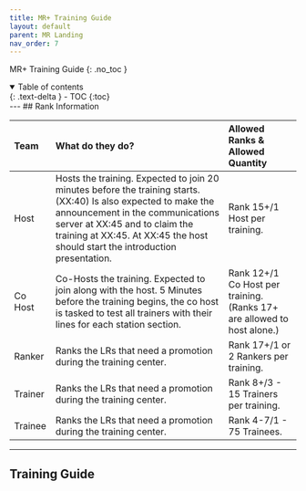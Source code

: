 ```yaml
---
title: MR+ Training Guide
layout: default
parent: MR Landing
nav_order: 7
---
```

MR+ Training Guide
{: .no_toc }

<details open markdown="block">
  <summary>
    Table of contents
  </summary>
  {: .text-delta }
- TOC
{:toc}
</details>
---
## Rank Information

| Team      | What do they do?        | Allowed Ranks & Allowed Quantity |
|:----------|:------------------------|:---------------------------------|
| Host      | Hosts the training. Expected to join 20 minutes before the training starts. (XX:40) Is also expected to make the announcement in the communications server at XX:45 and to claim the training at XX:45. At XX:45 the host should start the introduction presentation.| Rank 15+/1 Host per training.|
| Co Host      | Co-Hosts the training. Expected to join along with the host. 5 Minutes before the training begins, the co host is tasked to test all trainers with their lines for each station section.| Rank 12+/1 Co Host per training. (Ranks 17+ are allowed to host alone.) |
| Ranker      | Ranks the LRs that need a promotion during the training center. | Rank 17+/1 or 2 Rankers per training.   |
| Trainer     | Ranks the LRs that need a promotion during the training center. | Rank 8+/3 - 15 Trainers per training.   |
| Trainee    | Ranks the LRs that need a promotion during the training center. | Rank 4-7/1 - 75 Trainees. |

---

## Training Guide
